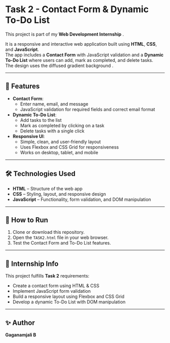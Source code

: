 # Task 2 - Contact Form & Dynamic To-Do List

This project is part of my **Web Development Internship** .

It is a responsive and interactive web application built using **HTML**, **CSS**, and **JavaScript**.  
The app includes a **Contact Form** with JavaScript validation and a **Dynamic To-Do List** where users can add, mark as completed, and delete tasks.  
The design uses the  diffused gradient background .

---

## 🚀 Features
- **Contact Form**:
  - Enter name, email, and message
  - JavaScript validation for required fields and correct email format
- **Dynamic To-Do List**:
  - Add tasks to the list
  - Mark as completed by clicking on a task
  - Delete tasks with a single click
- **Responsive UI**:
  - Simple, clean, and user-friendly layout
  - Uses Flexbox and CSS Grid for responsiveness
  - Works on desktop, tablet, and mobile

---

## 🛠️ Technologies Used
- **HTML** – Structure of the web app  
- **CSS** – Styling, layout, and responsive design  
- **JavaScript** – Functionality, form validation, and DOM manipulation  

---

## 📂 How to Run
1. Clone or download this repository.  
2. Open the `TASK2.html` file in your web browser.  
3. Test the Contact Form and To-Do List features.  

---

## 📜 Internship Info
This project fulfills **Task 2** requirements:
- Create a contact form using HTML & CSS  
- Implement JavaScript form validation  
- Build a responsive layout using Flexbox and CSS Grid  
- Develop a dynamic To-Do List with DOM manipulation  

---

## ✨ Author
**Gaganamjali B**

